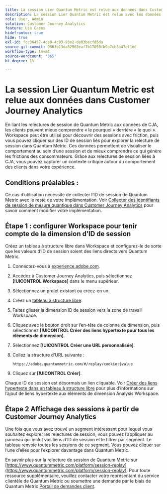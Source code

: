 ```yaml
---
title: La session Lier Quantum Metric est relue aux données dans Customer Journey Analytics
description: La session Lier Quantum Metric est relue avec les données de CJA pour mieux comprendre le « pourquoi » derrière le « quoi ».
role: User, Admin
solution: Customer Journey Analytics
feature: Use Cases
hidefromtoc: true
hide: true
exl-id: fcc36457-4ce9-4c93-93e2-de03becfd5da
source-git-commit: 9563b13da52963eaf7b17050fb9a7cb3a47ef1ed
workflow-type: tm+mt
source-wordcount: '365'
ht-degree: 1%

---
```


# La session Lier Quantum Metric est relue aux données dans Customer Journey Analytics

En liant les relectures de session de Quantum Metric aux données de CJA, les clients peuvent mieux comprendre « le pourquoi » derrière « le quoi ».  Workspace peut être utilisé pour découvrir des sessions avec friction, puis vous pouvez cliquer sur des ID de session liés pour explorer la relecture de session dans Quantum Metric.  Ces données permettent de visualiser le comportement au sein d’une session et de mieux comprendre ce qui génère les frictions des consommateurs.  Grâce aux relectures de session liées à CJA, vous pouvez capturer un contexte critique autour du comportement des clients dans votre expérience.

## Conditions préalables :

Ce cas d’utilisation nécessite de collecter l’ID de session de Quantum Metric avec le reste de votre implémentation. Voir [Collecter des identifiants de session de mesure quantique dans Customer Journey Analytics](collect-session-id.md) pour savoir comment modifier votre implémentation.

## Étape 1 : configurer Workspace pour tenir compte de la dimension d’ID de session

Créez un tableau à structure libre dans Workspace et configurez-le de sorte que les valeurs d’ID de session soient des liens directs vers Quantum Metric.

1. Connectez-vous à [experience.adobe.com](https://experience.adobe.com).
1. Accédez à Customer Journey Analytics, puis sélectionnez **[!UICONTROL Workspace]** dans le menu supérieur.
1. Sélectionnez un projet existant ou créez-en un.
1. Créez un [tableau à structure libre](/help/analysis-workspace/visualizations/freeform-table/freeform-table.md).
1. Faites glisser la dimension ID de session vers la zone de travail Workspace.
1. Cliquez avec le bouton droit sur l’en-tête de colonne de dimension, puis sélectionnez **[!UICONTROL Créer des liens hypertexte pour tous les éléments de dimension]**.
1. Sélectionnez **[!UICONTROL Créer une URL personnalisée]**.
1. Collez la structure d’URL suivante :

   ```
   https://adobe.quantummetric.com/#/replay/cookie:$value
   ```

1. Cliquez sur **[!UICONTROL Créer]**.

Chaque ID de session est désormais un lien cliquable. Voir [Créer des liens hypertexte dans un tableau à structure libre](/help/analysis-workspace/visualizations/freeform-table/freeform-table-hyperlinks.md) pour plus d’informations sur l’ajout de liens hypertexte aux éléments de dimension Analysis Workspace.

## Étape 2 Affichage des sessions à partir de Customer Journey Analytics

Une fois que vous avez trouvé un segment intéressant pour lequel vous souhaitez explorer les relectures de session, vous pouvez l’appliquer au panneau qui inclut vos liens d’ID de session et le filtrer par segment. Le tableau renvoie toutes les sessions de ce segment. Vous pouvez cliquer sur l’une d’elles pour l’explorer davantage dans Quantum Metric.

En savoir plus sur la relecture de session de Quantum Metric sur [https://www.quantummetric.com/platform/session-replay](https://www.quantummetric.com/platform/session-replay). Pour toute ressource supplémentaire, veuillez contacter votre représentant du service clientèle de Quantum Metric ou soumettre une demande par le biais de Quantum Metric [Portail de demandes client](https://community.quantummetric.com/s/public-support-page).

